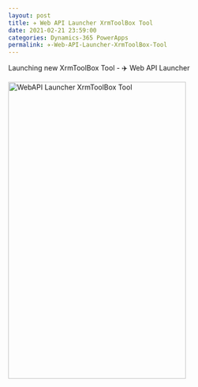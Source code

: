 ```yaml
---
layout: post
title: ✈️ Web API Launcher XrmToolBox Tool
date: 2021-02-21 23:59:00
categories: Dynamics-365 PowerApps
permalink: ✈️-Web-API-Launcher-XrmToolBox-Tool
---
```

Launching new XrmToolBox Tool - ✈️ Web API Launcher

<div class="wp-block-web-stories-embed alignnone"><a href="https://story.ashishvishwakarma.com/introducing-web-api-launcher-xrmtoolbox-tool-microsoft-dataverse-dynamics-365/"><img alt="WebAPI Launcher XrmToolBox Tool" src="https://story.ashishvishwakarma.com/wp-content/uploads/2021/02/story-feature-photo.v2.png" width="360" height="600"/></a></div>

